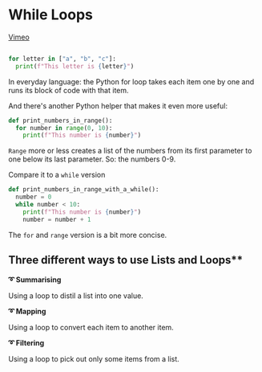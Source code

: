 # While Loops

[Vimeo](https://vimeo.com/954334424/6e40d11ef1#t=300)

```python

for letter in ["a", "b", "c"]:
  print(f"This letter is {letter}")

```


In everyday language: the Python for loop takes each item one by one and runs its block of code with that item.

And there's another Python helper that makes it even more useful:


```python
def print_numbers_in_range():
  for number in range(0, 10):
    print(f"This number is {number}")
````

`Range` more or less creates a list of the numbers from its first parameter to one below its last parameter. So: the numbers 0-9.

Compare it to a `while` version

```python
def print_numbers_in_range_with_a_while():
  number = 0
  while number < 10:
    print(f"This number is {number}")
    number = number + 1
````

The `for` and `range` version is a bit more concise.

## Three different ways to use Lists and Loops**

**➰ Summarising**

Using a loop to distil a list into one value.


**➰ Mapping**

Using a loop to convert each item to another item.

**➰ Filtering**

Using a loop to pick out only some items from a list.
